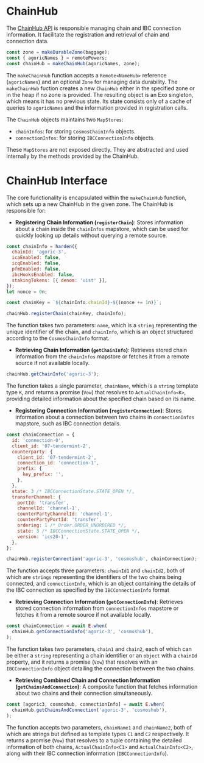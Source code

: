 # ChainHub

The [ChainHub API](https://github.com/Agoric/agoric-sdk/blob/859d8c0d151ff6f686583db1eaf72efb89cc7648/packages/orchestration/src/exos/chain-hub.js#L99) is responsible managing chain and IBC connection information. It facilitate the registration and retrieval of chain and connection data.

```js
const zone = makeDurableZone(baggage);
const { agoricNames } = remotePowers;
const chainHub = makeChainHub(agoricNames, zone);
```

The `makeChainHub` function accepts a `Remote<NameHub>` reference (`agoricNames`) and an optional `Zone` for managing data durability. The `makeChainHub` fuction creates a new `ChainHub` either in the specified zone or in the heap if no zone is provided. The resulting object is an Exo singleton, which means it has no previous state. Its state consists only of a cache of queries to `agoricNames` and the information provided in registration calls.

The `ChainHub` objects maintains two `MapStores`:

- `chainInfos`: for storing `CosmosChainInfo` objects.
- `connectionInfos`: for storing `IBCConnectionInfo` objects.

These `MapStores` are not exposed directly. They are abstracted and used internally by the methods provided by the ChainHub.

# ChainHub Interface

The core functionality is encapsulated within the `makeChainHub` function, which sets up a new ChainHub in the given zone. The ChainHub is responsible for:

- **Registering Chain Information (`registerChain`)**: Stores information about a chain inside the `chainInfos` mapstore, which can be used for quickly looking up details without querying a remote source.

```js
const chainInfo = harden({
  chainId: 'agoric-3',
  icaEnabled: false,
  icqEnabled: false,
  pfmEnabled: false,
  ibcHooksEnabled: false,
  stakingTokens: [{ denom: 'uist' }],
});
let nonce = 0n;

const chainKey = `${chainInfo.chainId}-${(nonce += 1n)}`;

chainHub.registerChain(chainKey, chainInfo);
```

The function takes two parameters: `name`, which is a `string` representing the unique identifier of the chain, and `chainInfo`, which is an object structured according to the `CosmosChainInfo` format.

- **Retrieving Chain Information (`getChainInfo`)**: Retrieves stored chain information from the `chainInfos` mapstore or fetches it from a remote source if not available locally.

```js
chainHub.getChainInfo('agoric-3');
```

The function takes a single parameter, `chainName`, which is a `string` template type `K`, and returns a promise (`Vow`) that resolves to `ActualChainInfo<K>`, providing detailed information about the specified chain based on its name.

- **Registering Connection Information (`registerConnection`)**: Stores information about a connection between two chains in `connectionInfos` mapstore, such as IBC connection details.

```js
const chainConnection = {
  id: 'connection-0',
  client_id: '07-tendermint-2',
  counterparty: {
    client_id: '07-tendermint-2',
    connection_id: 'connection-1',
    prefix: {
      key_prefix: '',
    },
  },
  state: 3 /* IBCConnectionState.STATE_OPEN */,
  transferChannel: {
    portId: 'transfer',
    channelId: 'channel-1',
    counterPartyChannelId: 'channel-1',
    counterPartyPortId: 'transfer',
    ordering: 1 /* Order.ORDER_UNORDERED */,
    state: 3 /* IBCConnectionState.STATE_OPEN */,
    version: 'ics20-1',
  },
};

chainHub.registerConnection('agoric-3', 'cosmoshub', chainConnection);
```

The function accepts three parameters: `chainId1` and `chainId2`, both of which are `strings` representing the identifiers of the two chains being connected, and `connectionInfo`, which is an object containing the details of the IBC connection as specified by the `IBCConnectionInfo` format

- **Retrieving Connection Information (`getConnectionInfo`)**: Retrieves stored connection information from `connectionInfos` mapstore or fetches it from a remote source if not available locally.

```js
const chainConnection = await E.when(
  chainHub.getConnectionInfo('agoric-3', 'cosmoshub'),
);
```

The function takes two parameters, `chain1` and `chain2`, each of which can be either a `string` representing a chain identifier or an `object` with a `chainId` property, and it returns a promise (`Vow`) that resolves with an `IBCConnectionInfo` object detailing the connection between the two chains.

- **Retrieving Combined Chain and Connection Information (`getChainsAndConnection`)**: A composite function that fetches information about two chains and their connection simultaneously.

```js
const [agoric3, cosmoshub, connectionInfo] = await E.when(
  chainHub.getChainsAndConnection('agoric-3', 'cosmoshub'),
);
```

The function accepts two parameters, `chainName1` and `chainName2`, both of which are strings but defined as template types `C1` and `C2` respectively. It returns a promise (`Vow`) that resolves to a tuple containing the detailed information of both chains, `ActualChainInfo<C1>` and `ActualChainInfo<C2>`, along with their IBC connection information (`IBCConnectionInfo`).
